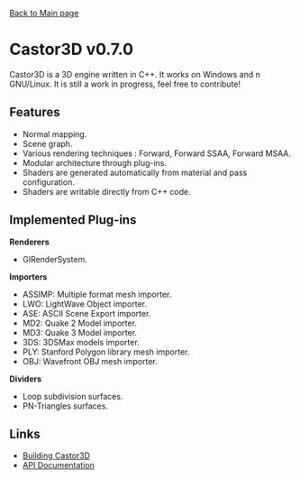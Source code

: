 [Back to Main page](http://dragonjoker.github.io/Castor3D)

Castor3D v0.7.0
===============

Castor3D is a 3D engine written in C++.
It works on Windows and n GNU/Linux.
It is still a work in progress, feel free to contribute!

Features
--------

- Normal mapping.
- Scene graph.
- Various rendering techniques : Forward, Forward SSAA, Forward MSAA.
- Modular architecture through plug-ins.
- Shaders are generated automatically from material and pass configuration.
- Shaders are writable directly from C++ code.

Implemented Plug-ins
--------------------

**Renderers**
- GlRenderSystem.

**Importers**
- ASSIMP: Multiple format mesh importer.
- LWO: LightWave Object importer.
- ASE: ASCII Scene Export importer.
- MD2: Quake 2 Model importer.
- MD3: Quake 3 Model importer.
- 3DS: 3DSMax models importer.
- PLY: Stanford Polygon library mesh importer.
- OBJ: Wavefront OBJ mesh importer.

**Dividers**
- Loop subdivision surfaces.
- PN-Triangles surfaces.

Links
-----

- [Building Castor3D](https://dragonjoker.github.io/Castor3D/v0.7.0/pages/build)
- [API Documentation](https://dragonjoker.github.io/Castor3D/v0.7.0/doc)
